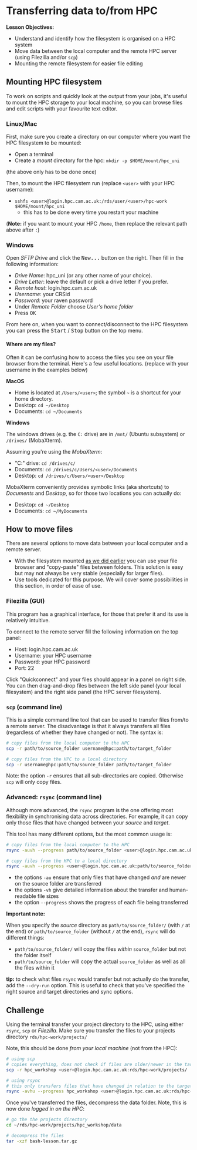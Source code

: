 # Transferring data to/from HPC

**Lesson Objectives:**

- Understand and identify how the filesystem is organised on a HPC system
- Move data between the local computer and the remote HPC server (using Filezilla and/or `scp`)
- Mounting the remote filesystem for easier file editing


## Mounting HPC filesystem

To work on scripts and quickly look at the output from your jobs, it's useful to mount the HPC storage to your local machine, so you can browse files and edit scripts with your favourite text editor.

### Linux/Mac

First, make sure you create a directory on our computer where you want the HPC filesystem to be mounted:

- Open a terminal
- Create a _mount_ directory for the hpc: `mkdir -p $HOME/mount/hpc_uni`

(the above only has to be done once)

Then, to mount the HPC filesystem run (replace `<user>` with your HPC username):

- `sshfs <user>@login.hpc.cam.ac.uk:/rds/user/<user>/hpc-work $HOME/mount/hpc_uni`
  - this has to be done every time you restart your machine

(**Note:** if you want to mount your HPC `/home`, then replace the relevant path above after `:`)

### Windows

Open _SFTP Drive_ and click the <kbd>New...</kbd> button on the right.
Then fill in the following information:

- _Drive Name_: hpc_uni (or any other name of your choice).
- _Drive Letter_: leave the default or pick a drive letter if you prefer.
- _Remote host_: login.hpc.cam.ac.uk
- _Username_: your CRSid
- _Password_: your raven password
- Under _Remote Folder_ choose _User's home folder_
- Press <kbd>OK</kbd>

From here on, when you want to connect/disconnect to the HPC filesystem you can press the <kbd>Start</kbd> / <kbd>Stop</kbd> button on the top menu.

<!--
- Open your windows explorer <img src=https://upload.wikimedia.org/wikipedia/en/thumb/0/04/File_Explorer_Icon.png/64px-File_Explorer_Icon.png width=20 height=20 />
- On the left menu <kbd>right-click</kbd> on _This PC_ (Windows 10) or _Computer_ (Windows 7) and select _Map network drive..._
- Select a _Drive_ letter of your choice
- Type the following in _Folder:_ `\\sshfs\<user>@login.hpc.cam.ac.uk\rds\hpc-work` (replace `<user>` with your HPC username)
-->


#### Where are my files?

Often it can be confusing how to access the files you see on your file browser from the terminal.
Here's a few useful locations. (replace <user> with your username in the examples below)

**MacOS**

- Home is located at `/Users/<user>`; the symbol `~` is a shortcut for your home directory.
- Desktop: `cd ~/Desktop`
- Documents: `cd ~/Documents`

**Windows**

The windows drives (e.g. the `C:` drive) are in `/mnt/` (Ubuntu subsystem) or `/drives/` (MobaXterm).

Assuming you're using the _MobaXterm_:

- "C:" drive: `cd /drives/c/`
- Documents: `cd /drives/c/Users/<user>/Documents`
- Desktop: `cd /drives/c/Users/<user>/Desktop`

MobaXterm conveniently provides symbolic links (aka shortcuts) to _Documents_ and _Desktop_, so for those two locations you can actually do:

- Desktop: `cd ~/Desktop`
- Documents: `cd ~/MyDocuments`


## How to move files

There are several options to move data between your local computer and a remote server.

- With the filesystem mounted [as we did earlier](./00_getting_started.md) you can use your file browser and "copy-paste" files between folders.
  This solution is easy but may not always be very stable (especially for larger files).
- Use tools dedicated for this purpose. We will cover some possibilities in this section, in order of ease of use.


### Filezilla (GUI)

This program has a graphical interface, for those that prefer it and its use is relatively intuitive.

To connect to the remote server fill the following information on the top panel:

- Host: login.hpc.cam.ac.uk
- Username: your HPC username
- Password: your HPC password
- Port: 22

Click "Quickconnect" and your files should appear in a panel on right side.
You can then drag-and-drop files between the left side panel (your local filesystem) and the right side panel (the HPC server filesystem).


### `scp` (command line)

This is a simple command line tool that can be used to transfer files from/to a remote server. 
The disadvantage is that it always transfers all files (regardless of whether they have changed or not). 
The syntax is:

```bash
# copy files from the local computer to the HPC
scp -r path/to/source_folder username@hpc:path/to/target_folder

# copy files from the HPC to a local directory
scp -r username@hpc:path/to/source_folder path/to/target_folder
```

Note: the option `-r` ensures that all sub-directories are copied. Otherwise `scp` will only copy files.


### Advanced: `rsync` (command line)

Although more advanced, the `rsync` program is the one offering most flexibility in synchronising data across directories.
For example, it can copy only those files that have changed between your _source_ and _target_.

This tool has many different options, but the most common usage is:

```bash
# copy files from the local computer to the HPC
rsync -auvh --progress path/to/source_folder <user>@login.hpc.cam.ac.uk:path/to/target_folder

# copy files from the HPC to a local directory
rsync -auvh --progress <user>@login.hpc.cam.ac.uk:path/to/source_folder path/to/target_folder
```

- the options `-au` ensure that only files that have changed _and_ are newer on the source folder are transferred
- the options `-vh` give detailed information about the transfer and human-readable file sizes
- the option `--progress` shows the progress of each file being transferred

**Important note:**

When you specify the *source* directory as `path/to/source_folder/` (with `/` at the end) or `path/to/source_folder` (without `/` at the end), `rsync` will do different things:

  - `path/to/source_folder/` will copy the files *within* `source_folder` but not the folder itself
  - `path/to/source_folder` will copy the actual `source_folder` as well as all the files within it

**tip:** to check what files `rsync` would transfer but not actually do the transfer, add the `--dry-run` option. This is useful to check that you've specified the right source and target directories and sync options.


## Challenge

Using the terminal transfer your project directory to the HPC, using either `rsync`, `scp` or _Filezilla_.
Make sure you transfer the files to your projects directory `rds/hpc-work/projects/`

Note, this should be done _from your local machine_ (not from the HPC):

```bash
# using scp
# copies everything, does not check if files are older/newer in the target
scp -r hpc_workshop <user>@login.hpc.cam.ac.uk:rds/hpc-work/projects/

# using rsync
# this only transfers files that have changed in relation to the target
rsync -avhu --progress hpc_workshop <user>@login.hpc.cam.ac.uk:rds/hpc-work/projects/
```

Once you've transferred the files, decompress the data folder. Note, this is now done _logged in on the HPC_:

```bash
# go the the projects directory
cd ~/rds/hpc-work/projects/hpc_workshop/data

# decompress the files
tar -xzf bash-lesson.tar.gz
```

